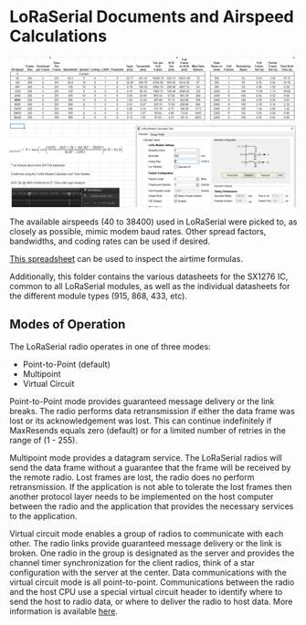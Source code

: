 LoRaSerial Documents and Airspeed Calculations
========================================

[![SparkFun LoRaSerial Airspeed Spreadsheet](LoRaSerial%20Airspeed%20Spreadsheet.jpg)](https://docs.google.com/spreadsheets/d/1qyJa3ldE-KDUHwHNSctBMccPTVRwKbmAsodkdvOc3-8/edit?usp=sharing)

The available airspeeds (40 to 38400) used in LoRaSerial were picked to, as closely as possible, mimic modem baud rates. Other spread factors, bandwidths, and coding rates can be used if desired.

[This spreadsheet](https://docs.google.com/spreadsheets/d/1qyJa3ldE-KDUHwHNSctBMccPTVRwKbmAsodkdvOc3-8/edit?usp=sharing) can be used to inspect the airtime formulas.

Additionally, this folder contains the various datasheets for the SX1276 IC, common to all LoRaSerial modules, as well as the individual datasheets for the different module types (915, 868, 433, etc).

## Modes of Operation

The LoRaSerial radio operates in one of three modes:
* Point-to-Point (default)
* Multipoint
* Virtual Circuit

Point-to-Point mode provides guaranteed message delivery or the link breaks.  The radio performs data retransmission if either the data frame was lost or its acknowledgement was lost.  This can continue indefinitely if MaxResends equals zero (default) or for a limited number of retries in the range of (1 - 255).

Multipoint mode provides a datagram service.  The LoRaSerial radios will send the data frame without a guarantee that the frame will be received by the remote radio. Lost frames are lost, the radio does no perform retransmission.  If the application is not able to tolerate the lost frames then another protocol layer needs to be implemented on the host computer between the radio and the application that provides the necessary services to the application.

Virtual circuit mode enables a group of radios to communicate with each other. The radio links provide guaranteed message delivery or the link is broken. One radio in the group is designated as the server and provides the channel timer synchronization for the client radios, think of a star configuration with the server at the center.  Data communications with the virtual circuit mode is all point-to-point.  Communications between the radio and the host CPU use a special virtual circuit header to identify where to send the host to radio data, or where to deliver the radio to host data.  More information is available [here](https://github.com/sparkfun/SparkFun_LoRaSerial/blob/release_candidate/Docs/Virtual_Circuits.md).
